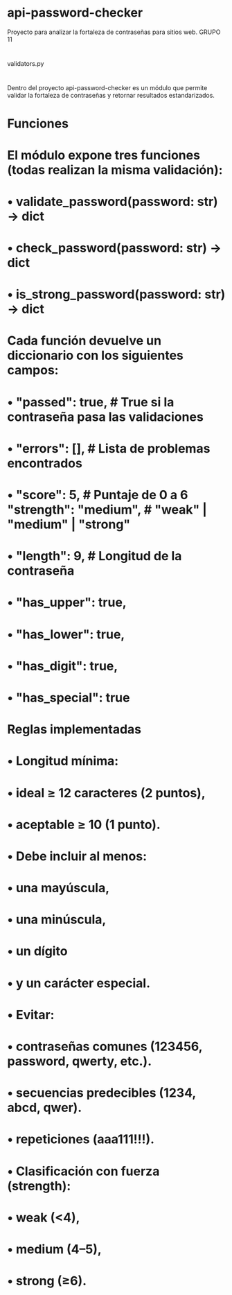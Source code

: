 # api-password-checker
Proyecto para analizar la fortaleza de contraseñas para sitios web. GRUPO 11
#
validators.py 
#
Dentro del proyecto api-password-checker es un módulo que permite validar la fortaleza de contraseñas y retornar resultados estandarizados. 
#
# Funciones
# El módulo expone tres funciones (todas realizan la misma validación): 
# • validate_password(password: str) -> dict 
# • check_password(password: str) -> dict 
# • is_strong_password(password: str) -> dict
#
# Cada función devuelve un diccionario con los siguientes campos: 
# • "passed": true, # True si la contraseña pasa las validaciones 
# • "errors": [], # Lista de problemas encontrados 
# • "score": 5, # Puntaje de 0 a 6 "strength": "medium", # "weak" | "medium" | "strong" 
# • "length": 9, # Longitud de la contraseña 
# • "has_upper": true, 
# • "has_lower": true, 
# • "has_digit": true, 
# • "has_special": true
#
# Reglas implementadas 
# • Longitud mínima: 
#   • ideal ≥ 12 caracteres (2 puntos), 
#   • aceptable ≥ 10 (1 punto). 
# • Debe incluir al menos: 
#   • una mayúscula, 
#   • una minúscula, 
#   • un dígito 
#   • y un carácter especial. 
# • Evitar:
#   • contraseñas comunes (123456, password, qwerty, etc.). 
#   • secuencias predecibles (1234, abcd, qwer). 
#   • repeticiones (aaa111!!!). 
# • Clasificación con fuerza (strength): 
#   • weak (<4), 
#   • medium (4–5), 
#   • strong (≥6).